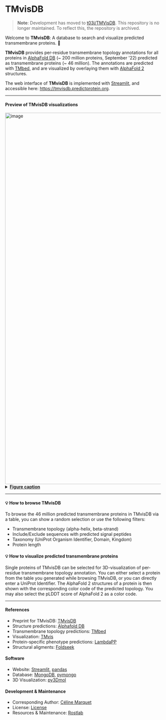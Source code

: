 # TMvisDB

> **Note**: Development has moved to [t03i/TMVisDB](https://github.com/t03i/TMVisDB).
> This repository is no longer maintained. To reflect this, the repository is archived.

Welcome to **TMvisDB**: A database to search and visualize predicted transmembrane proteins. :seal:

**TMvisDB** provides per-residue transmembrane topology annotations for all proteins in [AlphaFold DB](https://alphafold.com/) (~ 200 million proteins, September '22) predicted as transmembrane proteins (~ 46 million). The annotations are predicted with [TMbed](http://example.com), and are visualized by overlaying them with [AlphaFold 2](https://www.nature.com/articles/s41586-021-03819-2) structures.

The web interface of **TMvisDB** is implemented with [Streamlit](https://streamlit.io), and accessible here: https://tmvisdb.predictprotein.org.

---

#### Preview of TMvisDB visualizations

<img width="1200" alt="image" src="https://user-images.githubusercontent.com/73125710/202669572-5dffebee-73bd-4839-92b5-e3d2acdc20c1.png">
<details>
  <summary markdown="span"> <u><b>Figure caption</u></b> </summary>
  
**3D structure and membrane topology visualization protein DnaJ homolog subfamily C member 11 (Q9NVH1).** The protein DnaJ with (A) per-residue topology color-scheme: inside-to-outside TMH (light green), outside-to-inside TMH (dark green), inside-to-outside TMB (light blue), outside-to-inside TMB (dark blue), signal peptide (pink), other (grey), and (B) a per-residue AlphaFold color-scheme based on the confidence measure predicted local distance test (pLDDT): very low pLDDT ≤ 50 (red), low 50 < pLDDT ≤ 70 (yellow), confident 70 < pLDDT ≤ 90 (green), very confident pLDDT > 90 (blue). The predicted transmembrane topology aligns well with the predicted AlphaFold structure in regions of high pLDDT, and the length of the alpha-helix and beta-barrel could align with membrane boundaries.

</details>

---

#### :bulb: How to browse TMvisDB

To browse the 46 million predicted transmembrane proteins in TMvisDB via a table, you can show a random selection or use the following filters:

-   Transmembrane topology (alpha-helix, beta-strand)
-   Include/Exclude sequences with predicted signal peptides
-   Taxonomy (UniProt Organism Identifier, Domain, Kingdom)
-   Protein length

#### :bulb: How to visualize predicted transmembrane proteins

Single proteins of TMvisDB can be selected for 3D-visualization of per-residue transmembrane topology annotation. You can either select a protein from the table you generated while browsing TMvisDB, or you can directly enter a UniProt Identifier. The AlphaFold 2 structures of a protein is then shown with the corresponding color code of the predicted topology. You may also select the pLDDT score of AlphaFold 2 as a color code.

---

#### References

-   Preprint for TMvisDB: [TMvisDB](https://biorxiv.org/cgi/content/short/2022.11.30.518551)
-   Structure predictions: [Alphafold DB](https://alphafold.ebi.ac.uk)
-   Transmembrane topology predictions: [TMbed](https://bmcbioinformatics.biomedcentral.com/articles/10.1186/s12859-022-04873-x)
-   Visualization: [TMvis](https://github.com/Rostlab/TMvis)
-   Protein-specific phenotype predictions: [LambdaPP](https://embed.predictprotein.org)
-   Structural aligments: [Foldseek](https://search.foldseek.com/search)

#### Software

-   Website: [Streamlit](https://streamlit.io), [pandas](https://pandas.pydata.org)
-   Database: [MongoDB](https://www.mongodb.com), [pymongo](https://github.com/mongodb/mongo-python-driver)
-   3D Visualization: [py3Dmol](https://3dmol.csb.pitt.edu)

#### Development & Maintenance

-   Corresponding Author: [Céline Marquet](https://github.com/C-Marquet)
-   License: [License](https://license.com/)
-   Resources & Maintenance: [Rostlab](https://rostlab.org)
